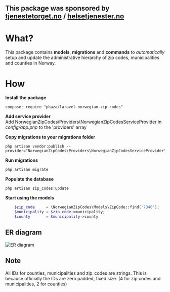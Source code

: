 ## This package was sponsored by [tjenestetorget.no][1] / [helsetjenester.no][2]


# What?
This package contains **models**, **migrations** and **commands** to *automatically* setup
and update the administrative hierarchy of zip codes, municipalities and counties in Norway.

# How

**Install the package**  
    
	composer require "phaza/laravel-norwegian-zip-codes"

**Add service provider**  
Add NorwegianZipCodes\Providers\NorwegianZipCodesServiceProvider in *config/app.php* to the 'providers' array

**Copy migrations to your migrations folder**  

	php artisan vendor:publish --provider="NorwegianZipCodes\Providers\NorwegianZipCodesServiceProvider"

**Run migrations**  
	
	php artisan migrate

**Populate the database**
	
	php artisan zip_codes:update
 
**Start using the models**  
```PHP
	$zip_code     = \NorwegianZipCodes\Models\ZipCode::find('7340');
	$municipality = $zip_code->municipality;
	$county       = $municipality->county
```

## ER diagram

![ER diagram][ER]

## Note

All IDs for counties, municipalities and zip_codes are strings. This is because officially the IDs are zero padded, fixed size. (4 for zip codes and municipalities, 2 for counties)

[1]: http://tjenestetorget.no
[2]: http://helsetjenester.no
[ER]: https://cloud.githubusercontent.com/assets/4553/6326216/b502e9f4-bb4f-11e4-81be-a03e91e9cbc4.png
